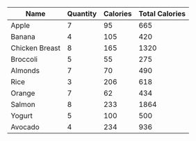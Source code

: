 | Name            | Quantity | Calories | Total Calories |
|-----------------|----------|----------|----------------|
| Apple           | 7        | 95       | 665            |
| Banana          | 4        | 105      | 420            |
| Chicken Breast  | 8        | 165      | 1320           |
| Broccoli        | 5        | 55       | 275            |
| Almonds         | 7        | 70       | 490            |
| Rice            | 3        | 206      | 618            |
| Orange          | 7        | 62       | 434            |
| Salmon          | 8        | 233      | 1864           |
| Yogurt          | 5        | 100      | 500            |
| Avocado         | 4        | 234      | 936            |